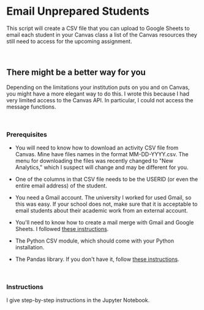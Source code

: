 # Email Unprepared Students

This script will create a CSV file that you can upload to Google Sheets to email each student in your Canvas class a list of the Canvas resources they still need to access for the upcoming assignment.

&nbsp;

## There might be a better way for you

Depending on the limitations your institution puts on you and on Canvas, you might have a more elegant way to do this. I wrote this because I had very limited access to the Canvas API. In particular, I could not access the message functions.

&nbsp;

### Prerequisites

- You will need to know how to download an activity CSV file from Canvas. Mine have files names in the format MM-DD-YYYY.csv. The menu for downloading the files was recently changed to "New Analytics," which I suspect will change and may be different for you.

- One of the columns in that CSV file needs to be the USERID (or even the entire email address) of the student.

- You need a Gmail account. The university I worked for used Gmail, so this was easy. If your school does not, make sure that it is acceptable to email students about their academic work from an external account.

- You'll need to know how to create a mail merge with Gmail and Google Sheets. I followed [these instructions](https://developers.google.com/apps-script/samples/automations/mail-merge).

- The Python CSV module, which should come with your Python installation.

- The Pandas library. If you don't have it, follow [these instructions](https://pandas.pydata.org).

&nbsp;

### Instructions

I give step-by-step instructions in the Jupyter Notebook.
